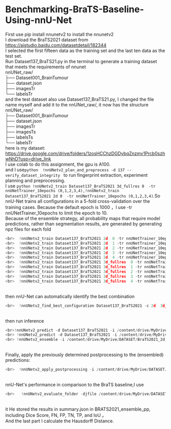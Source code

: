 # Benchmarking-BraTS-Baseline-Using-nnU-Net

First use pip install nnunetv2 to install the nnunetv2
<br>I download the BraTS2021 dataset from https://aistudio.baidu.com/datasetdetail/182344
<br>I selected the first fifteen data as the training set and the last ten data as the test set. 
<br>Run Dataset137_BraTS21.py in the terminal to generate a training dataset that meets the requirements of nnunet
<br>  nnUNet_raw/
<br>  ├── Dataset001_BrainTumour
<br>    ├── dataset.json
<br>    ├── imagesTr
<br>    └── labelsTr
<br>and the test dataset also use Dataset137_BraTS21.py, I changed the file name myself and add it to the nnUNet_raw/, it now has the structure
<br>  nnUNet_raw/
<br>  ├── Dataset001_BrainTumour
<br>    ├── dataset.json
<br>    ├── imagesTr
<br>    ├── imagesTs
<br>    ├── labelsTs
<br>    └── labelsTr
<br>here is my dataset: https://drive.google.com/drive/folders/1zosHCChzDGDybqZnzmv1Prcb0szhwNhD?usp=drive_link
<br>I use colab to do this assignment, the gpu is A100.
<br>and I use```python  !nnUNetv2_plan_and_preprocess -d 137 --verify_dataset_integrity ``` to run fingerprint extraction, experiment planning and preprocessing.
<br>I use ```python !nnUNetv2_train Dataset137_BraTS2021 3d_fullres 0  -tr nnUNetTrainer_10epochs (0,1,2,3,4),!nnUNetv2_train Dataset137_BraTS2021 2d 0  -tr nnUNetTrainer_10epochs (0,1,2,3,4)```.So nnU-Net trains all configurations in a 5-fold cross-validation over the training cases. Because the default epoch is 1000 ，I use -tr nnUNetTrainer_10epochs to limit the epoch to 10.
<br>Because of the ensemble strategy, all probability maps that require model predictions, rather than segmentation results, are generated by  generating npz files for each fold
```python 
<br>  !nnUNetv2_train Dataset137_BraTS2021 2d  0 -tr nnUNetTrainer_10epochs --val --npz
<br>  !nnUNetv2_train Dataset137_BraTS2021 2d  1 -tr nnUNetTrainer_10epochs --val --npz
<br>  !nnUNetv2_train Dataset137_BraTS2021 2d  2 -tr nnUNetTrainer_10epochs --val --npz
<br>  !nnUNetv2_train Dataset137_BraTS2021 2d  3 -tr nnUNetTrainer_10epochs --val --npz
<br>  !nnUNetv2_train Dataset137_BraTS2021 2d  4 -tr nnUNetTrainer_10epochs --val --npz
<br>  !nnUNetv2_train Dataset137_BraTS2021 3d_fullres  0 -tr nnUNetTrainer_10epochs --val --npz
<br>  !nnUNetv2_train Dataset137_BraTS2021 3d_fullres  1 -tr nnUNetTrainer_10epochs --val --npz
<br>  !nnUNetv2_train Dataset137_BraTS2021 3d_fullres  2 -tr nnUNetTrainer_10epochs --val --npz
<br>  !nnUNetv2_train Dataset137_BraTS2021 3d_fullres  3 -tr nnUNetTrainer_10epochs --val --npz
<br>  !nnUNetv2_train Dataset137_BraTS2021 3d_fullres  4 -tr nnUNetTrainer_10epochs --val --npz
```
<br>then nnU-Net can automatically identify the best combination 
```python 
<br>  !nnUNetv2_find_best_configuration Dataset137_BraTS2021 -c 2d  3d_fullres -tr nnUNetTrainer_10epochs -f 0 1 2 3 4
```
<br>then run inference
 ```python 
<br>!nnUNetv2_predict -d Dataset137_BraTS2021 -i /content/drive/MyDrive/DATASET/nnUNet_raw/Dataset137_BraTS2021/imagesTs -o /content/drive/MyDrive/DATASET/BraTS2021_2d_predict -f  0 1 2 3 4 -tr nnUNetTrainer_10epochs -c 2d -p nnUNetPlans --save_probabilities
<br> !nnUNetv2_predict -d Dataset137_BraTS2021 -i /content/drive/MyDrive/DATASET/nnUNet_raw/Dataset137_BraTS2021/imagesTs -o /content/drive/MyDrive/DATASET/BraTS2021_3d_fullres_predict -f  0 1 2 3 4 -tr nnUNetTrainer_10epochs -c 3d_fullres -p nnUNetPlans --save_probabilities 
<br> !nnUNetv2_ensemble -i /content/drive/MyDrive/DATASET/BraTS2021_2d_predict /content/drive/MyDrive/DATASET/BraTS2021_3d_fullres_predict -o /content/drive/MyDrive/DATASET/BRATS2021_ensemble
```
<br>Finally, apply the previously determined postprocessing to the (ensembled) predictions:
```python
<br>  !nnUNetv2_apply_postprocessing -i /content/drive/MyDrive/DATASET/BRATS2021_ensemble  -o /content/drive/MyDrive/DATASET/BRATS2021_ensemble_pp -pp_pkl_file  /content/drive/MyDrive/DATASET/nnUNet_results/Dataset137_BraTS2021/nnUNetTrainer_10epochs__nnUNetPlans__2d/crossval_results_folds_0_1_2_3_4/postprocessing.pkl -np 8 -plans_json  /content/drive/MyDrive/DATASET/nnUNet_results/Dataset137_BraTS2021/nnUNetTrainer_10epochs__nnUNetPlans__2d/crossval_results_folds_0_1_2_3_4/plans.json  -dataset_json /content/drive/MyDrive/DATASET/nnUNet_results/Dataset137_BraTS2021/nnUNetTrainer_10epochs__nnUNetPlans__2d/crossval_results_folds_0_1_2_3_4/dataset.json
```
<br>nnU-Net's performance in comparison to the BraTS baseline,I use 
```python
<br>   !nnUNetv2_evaluate_folder -djfile /content/drive/MyDrive/DATASET/nnUNet_raw/Dataset137_BraTS2021/dataset.json  -pfile /content/drive/MyDrive/DATASET/nnUNet_results/Dataset137_BraTS2021/nnUNetTrainer_10epochs__nnUNetPlans__2d/crossval_results_folds_0_1_2_3_4/plans.json    /content/drive/MyDrive/DATASET/nnUNet_raw/Dataset137_BraTS2021/labelsTs  /content/drive/MyDrive/DATASET/BRATS2021_ensemble_pp
```
<br>it He stored the results in summary.json in BRATS2021_ensemble_pp, including Dice Score, FN, FP, TN, TP, and IoU 。
<br>And the last part I calculate the Hausdorff Distance.




